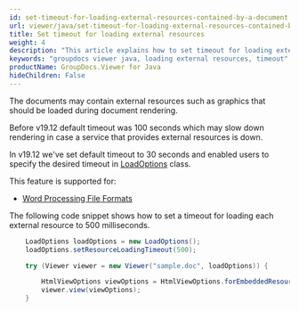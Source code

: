 ```yaml
---
id: set-timeout-for-loading-external-resources-contained-by-a-document
url: viewer/java/set-timeout-for-loading-external-resources-contained-by-a-document
title: Set timeout for loading external resources
weight: 4
description: "This article explains how to set timeout for loading external resources contained by a document with GroupDocs.Viewer within your Java applications."
keywords: "groupdocs viewer java, loading external resources, timeout"
productName: GroupDocs.Viewer for Java
hideChildren: False
---
```

The documents may contain external resources such as graphics that should be loaded during document rendering.

Before v19.12 default timeout was 100 seconds which may slow down rendering in case a service that provides external resources is down.

In v19.12 we've set default timeout to 30 seconds and enabled users to specify the desired timeout in [LoadOptions](https://apireference.groupdocs.com/viewer/java/com.groupdocs.viewer.options/LoadOptions) class.

This feature is supported for:

* [Word Processing File Formats](https://docs.fileformat.com/word-processing/)

The following code snippet shows how to set a timeout for loading each external resource to 500 milliseconds.

```java
    LoadOptions loadOptions = new LoadOptions();
    loadOptions.setResourceLoadingTimeout(500);

    try (Viewer viewer = new Viewer("sample.doc", loadOptions)) {

        HtmlViewOptions viewOptions = HtmlViewOptions.forEmbeddedResources();
        viewer.view(viewOptions);
    }
```

